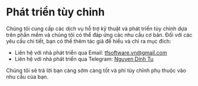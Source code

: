 # Phát triển tùy chỉnh

Chúng tôi cung cấp các dịch vụ hỗ trợ kỹ thuật và phát triển tùy chỉnh dựa trên phần mềm và chúng tôi có thể đáp ứng các nhu cầu cơ bản. Đối với các yêu cầu chi tiết, bạn có thể thêm tác giả để hiểu và chỉ ra mục đích:

- Liên hệ với nhà phát triển qua Email: [tfsoftware.vn@gmail.com](mailto:tfsoftware.vn@gmail.com)
- Liên hệ với nhà phát triển qua Telegram: [Nguyen Dinh Tu](https://t.me/tuquet)

Chúng tôi sẽ trả lời bạn càng sớm càng tốt và phí tùy chỉnh phụ thuộc vào nhu cầu của bạn.
